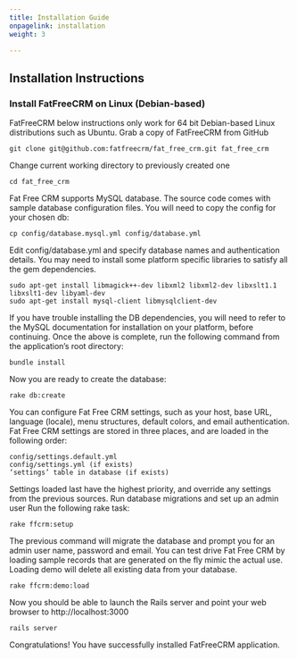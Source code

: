 ```yaml
---
title: Installation Guide
onpagelink: installation
weight: 3

---
```

Installation Instructions
-------------------------

### Install FatFreeCRM on Linux (Debian-based)

FatFreeCRM below instructions only work for 64 bit Debian-based Linux distributions such as Ubuntu. Grab a copy of FatFreeCRM from GitHub

    git clone git@github.com:fatfreecrm/fat_free_crm.git fat_free_crm

Change current working directory to previously created one

    cd fat_free_crm

Fat Free CRM supports MySQL database. The source code comes with sample database configuration files. You will need to copy the config for your chosen db:

    cp config/database.mysql.yml config/database.yml

Edit config/database.yml and specify database names and authentication details. You may need to install some platform specific libraries to satisfy all the gem dependencies.

    sudo apt-get install libmagick++-dev libxml2 libxml2-dev libxslt1.1 libxslt1-dev libyaml-dev
    sudo apt-get install mysql-client libmysqlclient-dev

If you have trouble installing the DB dependencies, you will need to refer to the MySQL documentation for installation on your platform, before continuing. Once the above is complete, run the following command from the application’s root directory:

    bundle install

Now you are ready to create the database:

    rake db:create

You can configure Fat Free CRM settings, such as your host, base URL, language (locale), menu structures, default colors, and email authentication. Fat Free CRM settings are stored in three places, and are loaded in the following order:

    config/settings.default.yml
    config/settings.yml (if exists)
    ‘settings’ table in database (if exists)

Settings loaded last have the highest priority, and override any settings from the previous sources. Run database migrations and set up an admin user Run the following rake task:

    rake ffcrm:setup

The previous command will migrate the database and prompt you for an admin user name, password and email. You can test drive Fat Free CRM by loading sample records that are generated on the fly mimic the actual use. Loading demo will delete all existing data from your database.

    rake ffcrm:demo:load

Now you should be able to launch the Rails server and point your web browser to http://localhost:3000

    rails server

Congratulations! You have successfully installed FatFreeCRM application.